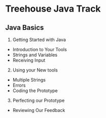 # Treehouse Java Track
## Java Basics
1. Getting Started with Java
  * Introduction to Your Tools
  * Strings and Variables
  * Receiving Input
2. Using your New tools
  * Multiple Strings
  * Errors
  * Coding the Prototype
3. Perfecting our Prototype
  * Reviewing Our Feedback
